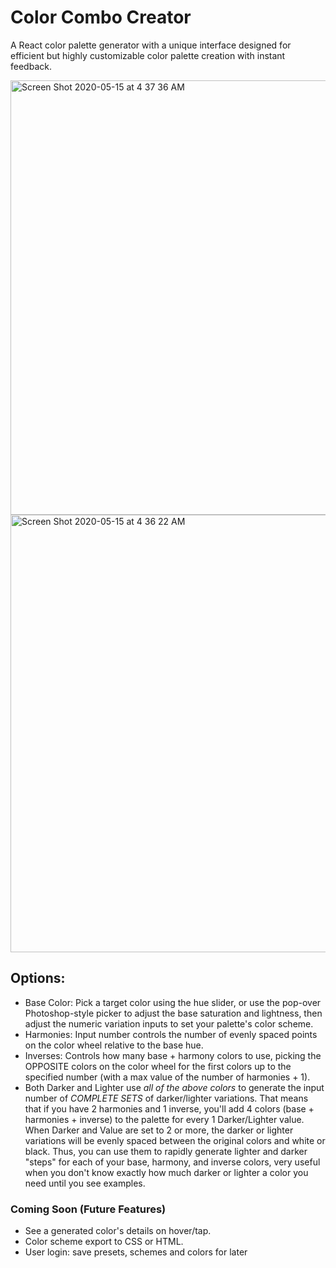 # Color Combo Creator

A React color palette generator with a unique interface designed for efficient but highly customizable color palette creation with instant feedback.

<img width="695" alt="Screen Shot 2020-05-15 at 4 37 36 AM" src="https://user-images.githubusercontent.com/563233/82049091-a2305e00-966a-11ea-98ea-54432668d636.png">
<img width="700" alt="Screen Shot 2020-05-15 at 4 36 22 AM" src="https://user-images.githubusercontent.com/563233/82049100-a52b4e80-966a-11ea-9dd2-dd64c6fea709.png">

## Options:
 - Base Color: Pick a target color using the hue slider, or use the pop-over Photoshop-style picker to adjust the base saturation and lightness, then adjust the numeric variation inputs to set your palette's color scheme.
 - Harmonies: Input number controls the number of evenly spaced points on the color wheel relative to the base hue.
 - Inverses:  Controls how many base + harmony colors to use, picking the OPPOSITE colors on the color wheel for the first colors up to the specified number (with a max value of the number of harmonies + 1).
  - Both Darker and Lighter use _all of the above colors_ to generate the input number of _COMPLETE SETS_ of darker/lighter variations. That means that if you have 2 harmonies and 1 inverse, you'll add 4 colors (base + harmonies + inverse) to the palette for every 1 Darker/Lighter value. When Darker and Value are set to 2 or more, the darker or lighter variations will be evenly spaced between the original colors and white or black. Thus, you can use them to rapidly generate lighter and darker "steps" for each of your base, harmony, and inverse colors, very useful when you don't know exactly how much darker or lighter a color you need until you see examples.

  ### Coming Soon (Future Features)
  - See a generated color's details on hover/tap.
  - Color scheme export to CSS or HTML.
  - User login: save presets, schemes and colors for later

